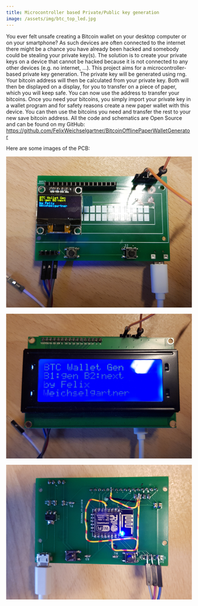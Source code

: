 ```yaml
---
title: Microcontroller based Private/Public key generation
image: /assets/img/btc_top_led.jpg
---
```


You ever felt unsafe creating a Bitcoin wallet on your desktop computer or on your smartphone? As such devices are often connected to the internet there might be a chance you have already been hacked and somebody could be stealing your private key(s). The solution is to create your private keys on a device that cannot be hacked because it is not connected to any other devices (e.g. no internet, ...).
This project aims for a microcontroller-based private key generation. The private key will be generated using rng. Your bitcoin address will then be calculated from your private key. Both will then be displayed on a display, for you to transfer on a piece of paper, which you will keep safe. You can now use the address to transfer your bitcoins. Once you need your bitcoins, you simply import your private key in a wallet program and for safety reasons create a new paper wallet with this device. You can then use the bitcoins you need and transfer the rest to your new save bitcoin address.
All the code and schematics are Open Source and can be found on my GitHub:
https://github.com/FelixWeichselgartner/BitcoinOfflinePaperWalletGenerator

Here are some images of the PCB:

![top_led](/assets/img/btc_top_led.jpg)

![top_lcd](/assets/img/btc_top_lcd.jpg)

![bottom](/assets/img/btc_bottom.jpg)
